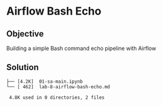 # Airflow Bash Echo

## Objective

Building a simple Bash command echo pipeline with Airflow

## Solution

```
├── [4.2K]  01-sa-main.ipynb
└── [ 462]  lab-8-airflow-bash-echo.md

 4.8K used in 0 directories, 2 files
```